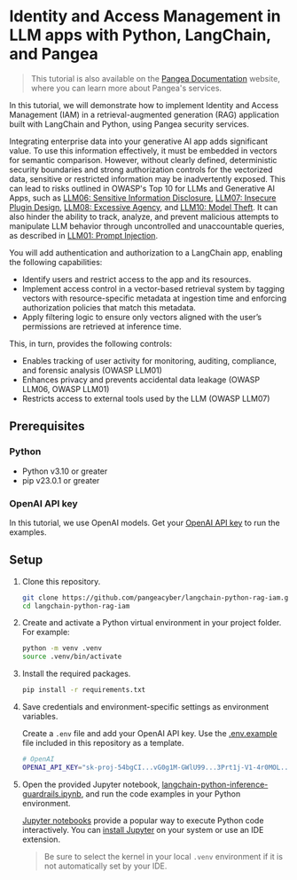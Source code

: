 # Identity and Access Management in LLM apps with Python, LangChain, and Pangea

> This tutorial is also available on the [Pangea Documentation](https://pangea.cloud/docs/ai-security/langchain-python-rag-iam) website, where you can learn more about Pangea's services.

In this tutorial, we will demonstrate how to implement Identity and Access Management (IAM) in a retrieval-augmented generation (RAG) application built with LangChain and Python, using Pangea security services.

Integrating enterprise data into your generative AI app adds significant value. To use this information effectively, it must be embedded in vectors for semantic comparison. However, without clearly defined, deterministic security boundaries and strong authorization controls for the vectorized data, sensitive or restricted information may be inadvertently exposed. This can lead to risks outlined in OWASP's Top 10 for LLMs and Generative AI Apps, such as [LLM06: Sensitive Information Disclosure](https://genai.owasp.org/llmrisk/llm06-sensitive-information-disclosure/), [LLM07: Insecure Plugin Design](https://genai.owasp.org/llmrisk/llm07-insecure-plugin-design/), [LLM08: Excessive Agency](https://genai.owasp.org/llmrisk/llm08-excessive-agency/), and [LLM10: Model Theft](https://genai.owasp.org/llmrisk/llm10-model-theft/). It can also hinder the ability to track, analyze, and prevent malicious attempts to manipulate LLM behavior through uncontrolled and unaccountable queries, as described in [LLM01: Prompt Injection](https://genai.owasp.org/llmrisk/llm01-prompt-injection/).

You will add authentication and authorization to a LangChain app, enabling the following capabilities:

- Identify users and restrict access to the app and its resources.
- Implement access control in a vector-based retrieval system by tagging vectors with resource-specific metadata at ingestion time and enforcing authorization policies that match this metadata.
- Apply filtering logic to ensure only vectors aligned with the user’s permissions are retrieved at inference time.

This, in turn, provides the following controls:

- Enables tracking of user activity for monitoring, auditing, compliance, and forensic analysis (OWASP LLM01)
- Enhances privacy and prevents accidental data leakage (OWASP LLM06, OWASP LLM01)
- Restricts access to external tools used by the LLM (OWASP LLM07)

## Prerequisites

### Python

- Python v3.10 or greater
- pip v23.0.1 or greater

### OpenAI API key

In this tutorial, we use OpenAI models. Get your [OpenAI API key](https://platform.openai.com/api-keys) to run the examples.

## Setup

1. Clone this repository.

   ```bash title="Create project folder"
   git clone https://github.com/pangeacyber/langchain-python-rag-iam.git
   cd langchain-python-rag-iam
   ```

1. Create and activate a Python virtual environment in your project folder. For example:

   ```bash
   python -m venv .venv
   source .venv/bin/activate
   ```

1. Install the required packages.

   ```bash
   pip install -r requirements.txt
   ```

1. Save credentials and environment-specific settings as environment variables.

   Create a `.env` file and add your OpenAI API key. Use the [.env.example](.env.example) file included in this repository as a template.

   ```bash title=".env file"
   # OpenAI
   OPENAI_API_KEY="sk-proj-54bgCI...vG0g1M-GWlU99...3Prt1j-V1-4r0MOL...X6GMA"
   ```

1. Open the provided Jupyter notebook, [langchain-python-inference-guardrails.ipynb](langchain-python-inference-guardrails.ipynb), and run the code examples in your Python environment.

   [Jupyter notebooks](https://jupyter.org/) provide a popular way to execute Python code interactively. You can [install Jupyter](https://jupyter.org/install) on your system or use an IDE extension.

   > Be sure to select the kernel in your local `.venv` environment if it is not automatically set by your IDE.
